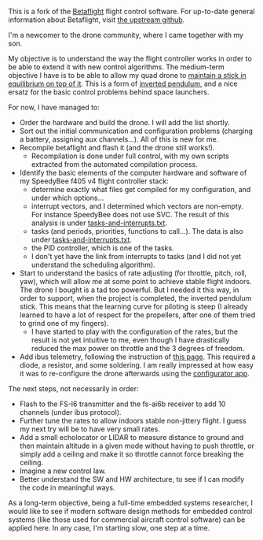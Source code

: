 This is a fork of the [Betaflight](https://github.com/betaflight/betaflight) flight control software. For up-to-date general information about Betaflight, visit [the upstream github](https://github.com/betaflight/betaflight).

I'm a newcomer to the drone community, where I came together with my son.

My objective is to understand the way the flight controller works in order to be able to extend it with new control algorithms. The medium-term objective I have is to be able to allow my quad drone to [maintain a stick in equilibrium on top of it](https://www.youtube.com/watch?v=XmYRQi48s-8). This is a form of [inverted pendulum](https://en.wikipedia.org/wiki/Inverted_pendulum), and a nice ersatz for the basic control problems behind space launchers.

For now, I have managed to:
* Order the hardware and build the drone. I will add the list shortly.
* Sort out the initial communication and configuration problems (charging a battery, assigning aux channels...). All of this is new for me.
* Recompile betaflight and flash it (and the drone still works!).
  * Recompilation is done under full control, with my own scripts extracted from the automated compilation process.
* Identify the basic elements of the computer hardware and software of my SpeedyBee f405 v4 flight controller stack:
  * determine exactly what files get compiled for my configuration, and under which options...
  * interrupt vectors, and I determined which vectors are non-empty. For instance SpeedyBee does not use SVC. The result of this analysis is under [tasks-and-interrupts.txt](tasks-and-interrupts.txt).
  * tasks (and periods, priorities, functions to call...). The data is also under [tasks-and-interrupts.txt](tasks-and-interrupts.txt).
  * the PID controller, which is one of the tasks.
  * I don't yet have the link from interrupts to tasks (and I did not yet understand the scheduling algorithm).
* Start to understand the basics of rate adjusting (for throttle, pitch, roll, yaw), which will allow me at some point to achieve stable flight indoors. The drone I bought is a tad too powerful. But I needed it this way, in order to support, when the project is completed, the inverted pendulum stick. This means that the learning curve for piloting is steep (I already learned to have a lot of respect for the propellers, after one of them tried to grind one of my fingers).
  * I have started to play with the configuration of the rates, but the result is not yet intuitive to me, even though I have drastically reduced the max power on throttle and the 3 degrees of freedom. 
* Add ibus telemetry, following the instruction of [this page](https://betaflight.com/docs/wiki/guides/current/ibus-telemetry). This required a diode, a resistor, and some soldering. I am really impressed at how easy it was to re-configure the drone afterwards using the [configurator app](https://app.betaflight.com).

The next steps, not necessarily in order:
* Flash to the FS-I6 transmitter and the fs-ai6b receiver to add 10 channels (under ibus protocol).
* Further tune the rates to allow indoors stable non-jittery flight. I guess my next try will be to have very small rates.
* Add a small echolocator or LIDAR to measure distance to ground and then maintain altitude in a given mode without having to push throttle, or simply add a ceiling and make it so throttle cannot force breaking the ceiling.
* Imagine a new control law.
* Better understand the SW and HW architecture, to see if I can modify the code in meaningful ways.

As a long-term objective, being a full-time embedded systems researcher, I would like to see if modern software design methods for embedded control systems (like those used for commercial aircraft control software) can be applied here. In any case, I'm starting slow, one step at a time.
